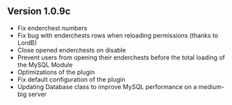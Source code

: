 
## Version 1.0.9c

- Fix enderchest numbers
- Fix bug with enderchests rows when reloading permissions (thanks to LordB)
- Close opened enderchests on disable
- Prevent users from opening their enderchests before the total loading of the MySQL Module
- Optimizations of the plugin
- Fix default configuration of the plugin
- Updating Database class to improve MySQL performance on a medium-big server